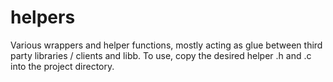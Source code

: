 # helpers

Various wrappers and helper functions, mostly acting as glue between third party libraries / clients and libb. To use, copy the desired helper .h and .c into the project directory.
